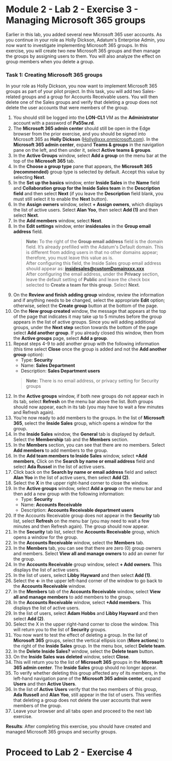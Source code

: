 # Module 2 - Lab 2 - Exercise 3 - Managing Microsoft 365 groups
Earlier in this lab, you added several new Microsoft 365 user accounts. As you continue in your role as Holly Dickson, Adatum's Enterprise Admin, you now want to investigate implementing Microsoft 365 groups. In this exercise, you will create two new Microsoft 365 groups and then manage the groups by assigning users to them. You will also analyze the effect on group members when you delete a group.

### Task 1: Creating Microsoft 365 groups
In your role as Holly Dickson, you now want to implement Microsoft 365 groups as part of your pilot project. In this task, you will add two Sales-related groups and a group for Accounts Receivable users. You will then delete one of the Sales groups and verify that deleting a group does not delete the user accounts that were members of the group.
1. You should still be logged into the **LON-CL1** VM as the **Administrator** account with a password of **Pa55w.rd**.
1. The **Microsoft 365 admin center** should still be open in the Edge browser from the prior exercise, and you should be signed into Microsoft 365 as **Holly Dickson** (Holly@xxx.onmicrosoft.com). In the **Microsoft 365 admin center**, expand **Teams & groups** in the navigation pane on the left, and then under it, select **Active teams & groups**. 
1. In the **Active Groups** window, select **Add a group** on the menu bar at the top of the **Microsoft 365** tab.
1. In the **Choose a group type** pane that appears, the **Microsoft 365 (recommended)** group type is selected by default. Accept this value by selecting **Next**.
1. In the **Set up the basics** window, enter **Inside Sales** in the **Name** field and **Collaboration group for the Inside Sales team** in the **Description field** and then select **Next** (if you leave the **Description** field blank, you must still select it to enable the **Next** button).
1. In the **Assign owners** window, select **+ Assign owners**, which displays the list of active users. Select **Alan Yoo**, then select **Add (1)** and then select **Next**. 
1. In the **Add members** window, select **Next**.
1. In the **Edit settings** window, enter **insidesales** in the **Group email address** field.  
	>**Note:** To the right of the **Group email address** field is the domain field. It’s already prefilled with the Adatum's Default domain. This is different from adding users in that no other domains appear; therefore, you must leave this value as is.  
	After configuring this field, the Inside Sales group email address should appear as: **insidesales@customDomainxxx.xxx**  
	After configuring the email address, under the **Privacy** section, leave the default setting of **Public** and leave the check box selected to **Create a team for this group**. Select **Next**.
1. On the **Review and finish adding group** window, review the information and if anything needs to be changed, select the appropriate **Edit** option; otherwise, select the **Create group** button at the bottom of the page.
1. On the **New group created** window, the message that appears at the top of the page that indicates it may take up to 5 minutes before the group appears in the list of active groups.
	Since you will adding additional groups, under the **Next step** section towards the bottom of the page select **Add another group**. If you already closed this window, then from the **Active groups** page, select **Add a group**.
1. Repeat steps 4-9 to add another group with the following information (this time select **Close** once the group is added and not the **Add another group** option):
	- Type: **Security**
	- Name: **Sales Department**
	- Description: **Sales Department users**
	>**Note:** There is no email address, or privacy setting for Security groups
1. In the **Active groups** window, if both new groups do not appear each in its tab, select **Refresh** on the menu bar above the list. Both groups should now appear, each in its tab (you may have to wait a few minutes and Refresh again). 
1. You’re now ready to add members to the groups. In the list of **Microsoft 365**, select the **Inside Sales** group, which opens a window for the group. 
1. In the **Inside Sales** window, the **General** tab is displayed by default. Select the **Membership** tab and the **Members** section.
1. In the **Members** section, you can see that there are no members. Select **Add members** to add members to the group. 
1. In the **Add team members to Inside Sales** window, select **+Add members**, Click on the **Search by name or email address** field and select **Ada Russel** in the list of active users.
1. Click back on the **Search by name or email address** field and select **Alan Yoo** in the list of active users, then select **Add (2)**. 
1. Select the **X** in the upper right-hand corner to close the window.
1. In the **Active groups** window, select **Add a group** on the menu bar and then add a new group with the following information:
	- Type: **Security**
	- Name: **Accounts Receivable**
	- Description: **Accounts Receivable department users** 
1. If the Accounts Receivable group does not appear in the **Security** tab list, select **Refresh** on the menu bar (you may need to wait a few minutes and then Refresh again). The group should now appear.
1. In the **Security** tab list, select the **Accounts Receivable** group, which opens a window for the group. 
1. In the **Accounts Receivable** window, select the **Members** tab.
1. In the **Members** tab, you can see that there are zero (0) group owners and members. Select **View all and manage owners** to add an owner for the group.
1. In the **Accounts Receivable** group window, select **+ Add owners**. This displays the list of active users.
1. In the list of users, select **Libby Hayward** and then select **Add (1)**.
1. Select the **<-** in the upper left-hand corner of the window to go back to the **Accounts Receivable** window.
1. In the **Members** tab of the **Accounts Receivable** window, select **View all and manage members** to add members to the group. 
1. In the **Accounts Receivable** window, select **+Add members**. This displays the list of active users.
1. In the list of users, select **Adam Hobbs** and **Libby Hayward** and then select **Add (2)**. 
1. Select the X in the upper right-hand corner to close the window. This will return you to the list of **Security** groups. 
1. You now want to test the effect of deleting a group. In the list of **Microsoft 365** groups, select the vertical ellipsis icon (**More actions**) to the right of the **Inside Sales** group. In the menu box, select **Delete team**. 
1. In the **Delete Inside Sales?** window, select the **Delete team** button.
1. On the **Inside Sales was deleted** window, select **Close**. 
1. This will return you to the list of **Microsoft 365** groups in the **Microsoft 365 admin center**. The **Inside Sales** group should no longer appear. 
1. To verify whether deleting this group affected any of its members, in the left-hand navigation pane of the **Microsoft 365 admin center**, expand **Users** and then **Active Users**. 
1. In the list of **Active** **Users** verify that the two members of this group, **Ada Russell** and **Alan Yoo**, still appear in the list of users. This verifies that deleting a group does not delete the user accounts that were members of the group.
1. Leave your browser and all tabs open and proceed to the next lab exercise.

**Results**: After completing this exercise, you should have created and managed Microsoft 365 groups and security groups.
# Proceed to Lab 2 - Exercise 4